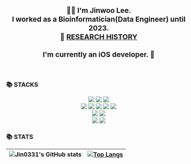 ### <div align="center"><h3>👨‍💻 I'm Jinwoo Lee.<br>I worked as a Bioinformatician(Data Engineer) until 2023.<br>🔭 [RESEARCH HISTORY](https://drive.google.com/drive/folders/1-J1Ch4DW32IJyuItdHpFJAEhQv1A2YoU?usp=drive_link)<br><br> I'm currently an iOS developer. 🚀</h2></div>  
  
<br>


<h3>📚 STACKS</h3>

<div align=center> 
  <img src="https://img.shields.io/badge/swift-F05138?style=for-the-badge&logo=swift&logoColor=white">
  <img src="https://img.shields.io/badge/python-3776AB?style=for-the-badge&logo=python&logoColor=white"> 
  <img src="https://img.shields.io/badge/r-276DC3?style=for-the-badge&logo=r&logoColor=white">   
  <br>
  
  <img src="https://img.shields.io/badge/apache hadoop-66CCFF?style=for-the-badge&logo=apachehadoop&logoColor=white"> 
  <img src="https://img.shields.io/badge/apache spark-E25A1C?style=for-the-badge&logo=apachespark&logoColor=white">
  <img src="https://img.shields.io/badge/docker-2496ED?style=for-the-badge&logo=docker&logoColor=white">
  <img src="https://img.shields.io/badge/snakemake-139BB4?style=for-the-badge&logo=spinnaker&logoColor=white">
  <img src="https://img.shields.io/badge/slurm-0133AD?style=for-the-badge&logo=cardano&logoColor=white">
  <br>
  
  <img src="https://img.shields.io/badge/mariadb-003545?style=for-the-badge&logo=mariadb&logoColor=white">  
  <img src="https://img.shields.io/badge/mongodb-47A248?style=for-the-badge&logo=mongodb&logoColor=white">
  <br>
    
  <img src="https://img.shields.io/badge/linux-FCC624?style=for-the-badge&logo=linux&logoColor=white">
  <img src="https://img.shields.io/badge/macos-000000?style=for-the-badge&logo=macos&logoColor=white">
  <br>
  
</div>

<h3>📚 STATS</h3>
  
![Jin0331's GitHub stats](https://github-readme-stats.vercel.app/api?username=Jin0331&show_icons=true&theme=transparent) | [![Top Langs](https://github-readme-stats.vercel.app/api/top-langs/?username=Jin0331&langs_count=10&layout=compact&theme=light)](https://github.com/Jin0331/)﻿
---|---
